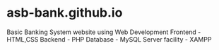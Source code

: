# asb-bank.github.io

Basic Banking System website using Web Development 
Frontend - HTML,CSS
Backend - PHP 
Database - MySQL 
Server facility - XAMPP

